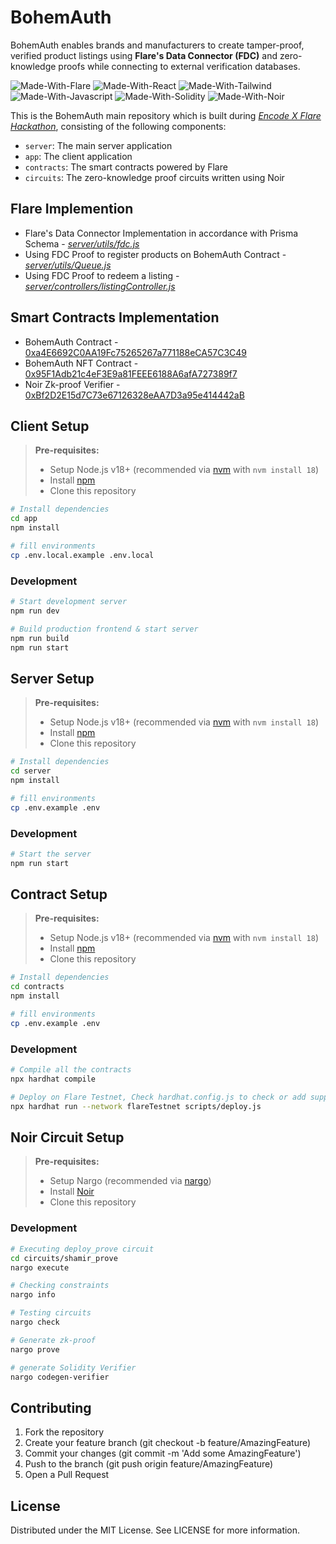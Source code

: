 # BohemAuth

BohemAuth enables brands and manufacturers to create tamper-proof, verified product listings using **Flare's Data Connector (FDC)** and zero-knowledge proofs while connecting to external verification databases.

![Made-With-Flare](https://img.shields.io/badge/MADE%20WITH-Flare-ff2973.svg?colorA=222222&style=for-the-badge&logoWidth=14&logo=flare)
![Made-With-React](https://img.shields.io/badge/MADE%20WITH-NEXT-000000.svg?colorA=222222&style=for-the-badge&logoWidth=14&logo=nextdotjs)
![Made-With-Tailwind](https://img.shields.io/badge/MADE%20WITH-TAILWIND-06B6D4.svg?colorA=222222&style=for-the-badge&logoWidth=14&logo=tailwindcss)
![Made-With-Javascript](https://img.shields.io/badge/MADE%20WITH-Javascript-ffd000.svg?colorA=222222&style=for-the-badge&logoWidth=14&logo=javascript)
![Made-With-Solidity](https://img.shields.io/badge/MADE%20WITH-Solidity-000000.svg?colorA=222222&style=for-the-badge&logoWidth=14&logo=solidity)
![Made-With-Noir](https://img.shields.io/badge/MADE%20WITH-Noir-ffffff.svg?colorA=222222&style=for-the-badge&logoWidth=14&logo=noir)

This is the BohemAuth main repository which is built during _[Encode X Flare Hackathon](https://www.encode.club/flare-hackathon/)_, consisting of the following components:

- `server`: The main server application
- `app`: The client application
- `contracts`: The smart contracts powered by Flare
- `circuits`: The zero-knowledge proof circuits written using Noir

## Flare Implemention

- Flare's Data Connector Implementation in accordance with Prisma Schema - [_server/utils/fdc.js_](https://github.com/Bohemauth/main/blob/9670de75e251fe30418952e57da36b68062827aa/server/utils/fdc.js#L197)
- Using FDC Proof to register products on BohemAuth Contract - [_server/utils/Queue.js_](https://github.com/Bohemauth/main/blob/9670de75e251fe30418952e57da36b68062827aa/server/utils/Queue.js#L73)
- Using FDC Proof to redeem a listing - [_server/controllers/listingController.js_](https://github.com/Bohemauth/main/blob/9670de75e251fe30418952e57da36b68062827aa/server/controllers/listingController.js#L321)

## Smart Contracts Implementation

- BohemAuth Contract - [0xa4E6692C0AA19Fc75265267a771188eCA57C3C49](https://coston2-explorer.flare.network/address/0xa4E6692C0AA19Fc75265267a771188eCA57C3C49?tab=contract)
- BohemAuth NFT Contract - [0x95F1Adb21c4eF3E9a81FEEE6188A6afA727389f7](https://coston2-explorer.flare.network/token/0x95F1Adb21c4eF3E9a81FEEE6188A6afA727389f7?tab=contract)
- Noir Zk-proof Verifier - [0xBf2D2E15d7C73e67126328eAA7D3a95e414442aB](https://coston2-explorer.flare.network/address/0xBf2D2E15d7C73e67126328eAA7D3a95e414442aB?tab=contract)

## Client Setup

> **Pre-requisites:**
>
> - Setup Node.js v18+ (recommended via [nvm](https://github.com/nvm-sh/nvm) with `nvm install 18`)
> - Install [npm](https://docs.npmjs.com/downloading-and-installing-node-js-and-npm)
> - Clone this repository


```bash
# Install dependencies
cd app
npm install

# fill environments
cp .env.local.example .env.local
```

### Development

```bash
# Start development server
npm run dev

# Build production frontend & start server
npm run build
npm run start
```

## Server Setup

> **Pre-requisites:**
>
> - Setup Node.js v18+ (recommended via [nvm](https://github.com/nvm-sh/nvm) with `nvm install 18`)
> - Install [npm](https://docs.npmjs.com/downloading-and-installing-node-js-and-npm)
> - Clone this repository

```bash
# Install dependencies
cd server
npm install

# fill environments
cp .env.example .env
```

### Development

```bash
# Start the server
npm run start
```

## Contract Setup

> **Pre-requisites:**
>
> - Setup Node.js v18+ (recommended via [nvm](https://github.com/nvm-sh/nvm) with `nvm install 18`)
> - Install [npm](https://docs.npmjs.com/downloading-and-installing-node-js-and-npm)
> - Clone this repository

```bash
# Install dependencies
cd contracts
npm install

# fill environments
cp .env.example .env
```

### Development

```bash
# Compile all the contracts
npx hardhat compile

# Deploy on Flare Testnet, Check hardhat.config.js to check or add supported chains
npx hardhat run --network flareTestnet scripts/deploy.js
```

## Noir Circuit Setup

> **Pre-requisites:**
>
> - Setup Nargo (recommended via [nargo](https://noir-lang.org/docs/getting_started/installation/))
> - Install [Noir](https://noir-lang.org/docs/getting_started/installation/)
> - Clone this repository

### Development

```bash
# Executing deploy_prove circuit
cd circuits/shamir_prove
nargo execute

# Checking constraints
nargo info

# Testing circuits
nargo check

# Generate zk-proof
nargo prove

# generate Solidity Verifier
nargo codegen-verifier
```

## Contributing

1. Fork the repository
2. Create your feature branch (git checkout -b feature/AmazingFeature)
3. Commit your changes (git commit -m 'Add some AmazingFeature')
4. Push to the branch (git push origin feature/AmazingFeature)
5. Open a Pull Request

## License

Distributed under the MIT License. See LICENSE for more information.





